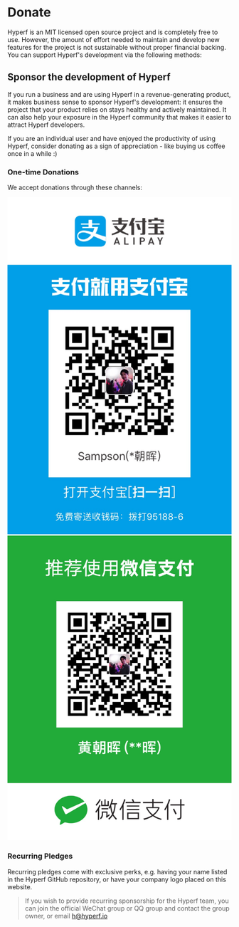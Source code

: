 # Donate

Hyperf is an MIT licensed open source project and is completely free to use. However, the amount of effort needed to maintain and develop new features for the project is not sustainable without proper financial backing. You can support Hyperf's development via the following methods:

## Sponsor the development of Hyperf

If you run a business and are using Hyperf in a revenue-generating product, it makes business sense to sponsor Hyperf's development: it ensures the project that your product relies on stays healthy and actively maintained. It can also help your exposure in the Hyperf community that makes it easier to attract Hyperf developers.

If you are an individual user and have enjoyed the productivity of using Hyperf, consider donating as a sign of appreciation - like buying us coffee once in a while :)

### One-time Donations

We accept donations through these channels:

![alipay](imgs/alipay.jpg ':size=375')
![wechat](imgs/wechatpay.jpg ':size=375')

### Recurring Pledges

Recurring pledges come with exclusive perks, e.g. having your name listed in the Hyperf GitHub repository, or have your company logo placed on this website.

> If you wish to provide recurring sponsorship for the Hyperf team, you can join the official WeChat group or QQ group and contact the group owner, or email h@hyperf.io